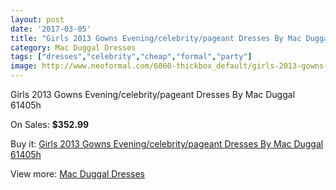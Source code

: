 ```yaml
---
layout: post
date: '2017-03-05'
title: "Girls 2013 Gowns Evening/celebrity/pageant Dresses By Mac Duggal 61405h"
category: Mac Duggal Dresses
tags: ["dresses","celebrity","cheap","formal","party"]
image: http://www.neoformal.com/6060-thickbox_default/girls-2013-gowns-evening-celebrity-pageant-dresses-by-mac-duggal-61405h.jpg
---
```

Girls 2013 Gowns Evening/celebrity/pageant Dresses By Mac Duggal 61405h

On Sales: **$352.99**
<a href="https://www.neoformal.com/en/mac-duggal-dresses/2209-girls-2013-gowns-evening-celebrity-pageant-dresses-by-mac-duggal-61405h.html"><amp-img layout="responsive" width="600" height="600" src="//www.neoformal.com/6060-thickbox_default/girls-2013-gowns-evening-celebrity-pageant-dresses-by-mac-duggal-61405h.jpg" alt="Girls 2013 Gowns Evening/celebrity/pageant Dresses By Mac Duggal 61405h 0" /></a>
<a href="https://www.neoformal.com/en/mac-duggal-dresses/2209-girls-2013-gowns-evening-celebrity-pageant-dresses-by-mac-duggal-61405h.html"><amp-img layout="responsive" width="600" height="600" src="//www.neoformal.com/6061-thickbox_default/girls-2013-gowns-evening-celebrity-pageant-dresses-by-mac-duggal-61405h.jpg" alt="Girls 2013 Gowns Evening/celebrity/pageant Dresses By Mac Duggal 61405h 1" /></a>

Buy it: [Girls 2013 Gowns Evening/celebrity/pageant Dresses By Mac Duggal 61405h](https://www.neoformal.com/en/mac-duggal-dresses/2209-girls-2013-gowns-evening-celebrity-pageant-dresses-by-mac-duggal-61405h.html "Girls 2013 Gowns Evening/celebrity/pageant Dresses By Mac Duggal 61405h")

View more: [Mac Duggal Dresses](https://www.neoformal.com/en/18-mac-duggal-dresses "Mac Duggal Dresses")